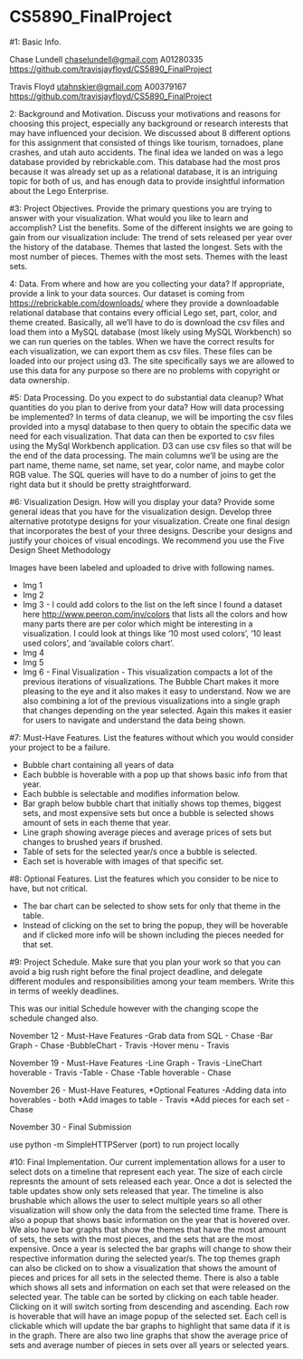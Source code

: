 # CS5890_FinalProject

#1: Basic Info. 

Chase Lundell
chaselundell@gmail.com
A01280335
https://github.com/travisjayfloyd/CS5890_FinalProject

Travis Floyd
utahnskier@gmail.com
A00379167
https://github.com/travisjayfloyd/CS5890_FinalProject

2: Background and Motivation. Discuss your motivations and reasons for choosing this project, especially any background or research        interests that may have influenced your decision.
   We discussed about 8 different options for this assignment that consisted of things like tourism, tornadoes, plane crashes, and utah    auto accidents. The final idea we landed on was a lego database provided by rebrickable.com. This database had the most pros because    it was already set up as a relational database, it is an intriguing topic for both of us, and has enough data to provide insightful      information about the Lego Enterprise.  

#3: Project Objectives. Provide the primary questions you are trying to answer with your visualization. What would you like to learn and     accomplish? List the benefits.
    Some of the different insights we are going to gain from our visualization include:
    The trend of sets released per year over the history of the database.
    Themes that lasted the longest.
    Sets with the most number of pieces.
    Themes with the most sets.
    Themes with the least sets.
    
4: Data. From where and how are you collecting your data? If appropriate, provide a link to your data sources.
   Our dataset is coming from https://rebrickable.com/downloads/ where they provide a downloadable relational database that contains        every official Lego set, part, color, and theme created. Basically, all we’ll have to do is download the csv files and load them into    a MySQL database (most likely using MySQL Workbench) so we can run queries on the tables. When we have the correct results for each      visualization, we can export them as csv files. These files can be loaded into our project using d3. The site specifically says we      are allowed to use this data for any purpose so there are no problems with copyright or data ownership.

#5: Data Processing. Do you expect to do substantial data cleanup? What quantities do you plan to derive from your data? How will data      processing be implemented?
   In terms of data cleanup, we will be importing the csv files provided into a mysql database to then query to obtain the specific data    we need for each visualization. That data can then be exported to csv files using the MySql Workbench application. D3 can use csv        files so that will be the end of the data processing. The main columns we’ll be using are the part name, theme name, set name, set      year, color name, and maybe color RGB value. The SQL queries will have to do a number of joins to get the right data but it should be    pretty straightforward.

#6: Visualization Design. How will you display your data? Provide some general ideas that you have for the visualization design. Develop     three alternative prototype designs for your visualization. Create one final design that incorporates the best of your three             designs. Describe your designs and justify your choices of visual encodings. We recommend you use the Five Design Sheet Methodology 

Images have been labeled and uploaded to drive with following names.
 - Img 1
 - Img 2
 - Img 3 - I could add colors to the list on the left since I found a dataset here http://www.peeron.com/inv/colors that lists all the             colors and how many parts there are per color which might be interesting in a visualization. I could look at things like ‘10             most used colors’,  ‘10 least used colors’, and ‘available colors chart’.
 - Img 4
 - Img 5
 - Img 6 - Final Visualization - This visualization compacts a lot of the previous iterations of visualizations.  The Bubble Chart makes            it more pleasing to the eye and it also makes it easy to understand. Now we are also combining a lot of the previous                    visualizations into a single graph that changes depending on the year selected.  Again this makes it easier for users to                navigate and understand the data being shown.

#7: Must-Have Features. List the features without which you would consider your project to be a failure.
 - Bubble chart containing all years of data
 - Each bubble is hoverable with a pop up that shows basic info from that year.
 - Each bubble is selectable and modifies information below.
 - Bar graph below bubble chart that initially shows top themes, biggest sets, and most expensive sets but once a bubble is selected
 shows amount of sets in each theme that year.
 - Line graph showing average pieces and average prices of sets but changes to brushed years if brushed.
 - Table of sets for the selected year/s once a bubble is selected. 
 - Each set is hoverable with images of that specific set.

#8: Optional Features. List the features which you consider to be nice to have, but not critical.
 - The bar chart can be selected to show sets for only that theme in the table.
 - Instead of clicking on the set to bring the popup, they will be hoverable and if clicked more info will be shown including the pieces    needed for that set.

#9: Project Schedule. Make sure that you plan your work so that you can avoid a big rush right before the final project deadline, and delegate different modules and responsibilities among your team members. Write this in terms of weekly deadlines.

This was our initial Schedule however with the changing scope the schedule changed also.

November 12 - Must-Have Features
  -Grab data from SQL - Chase
  -Bar Graph - Chase
  -BubbleChart - Travis
  -Hover menu - Travis
  
November 19 - Must-Have Features
  -Line Graph - Travis
  -LineChart hoverable - Travis
  -Table - Chase
  -Table hoverable - Chase
  
November 26 - Must-Have Features, *Optional Features
  -Adding data into hoverables - both
  *Add images to table - Travis
  *Add pieces for each set - Chase
  
November 30 - Final Submission


use python -m SimpleHTTPServer (port) to run project locally 

#10: Final Implementation. Our current implementation allows for a user to select dots on a timeline that represent each year. The size
of each circle represnts the amount of sets released each year. Once a dot is selected the table updates show only sets released that 
year. The timeline is also brushable which allows the user to select multiple years so all other visualization will show only the data 
from the selected time frame. There is also a popup that shows basic information on the year that is hovered over. We also have bar 
graphs that show the themes that have the most amount of sets, the sets with the most pieces, and the sets that are the most expensive.
Once a year is selected the bar graphs will change to show their respective information during the selected year/s. The top themes graph 
can also be clicked on to show a visualization that shows the amount of pieces and prices for all sets in the selected theme. There is
also a table which shows all sets and information on each set that were released on the selected year. The table can be sorted by 
clicking on each table header. Clicking on it will switch sorting from descending and ascending. Each row is hoverable that will have an
image popup of the selected set. Each cell is clickable which will update the bar graphs to highlight that same data if it is in the
graph. There are also two line graphs that show the average price of sets and average number of pieces in sets over all years or
selected years.
